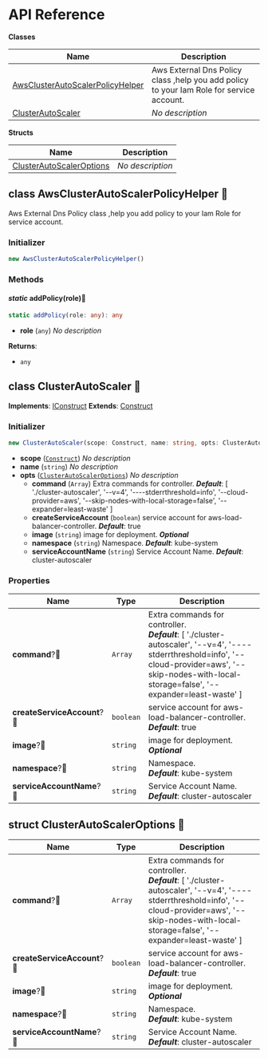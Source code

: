 # API Reference

**Classes**

Name|Description
----|-----------
[AwsClusterAutoScalerPolicyHelper](#opencdk8s-cdk8s-cluster-autoscaler-aws-awsclusterautoscalerpolicyhelper)|Aws External Dns Policy class ,help you add policy to your Iam Role for service account.
[ClusterAutoScaler](#opencdk8s-cdk8s-cluster-autoscaler-aws-clusterautoscaler)|*No description*


**Structs**

Name|Description
----|-----------
[ClusterAutoScalerOptions](#opencdk8s-cdk8s-cluster-autoscaler-aws-clusterautoscaleroptions)|*No description*



## class AwsClusterAutoScalerPolicyHelper 🔹 <a id="opencdk8s-cdk8s-cluster-autoscaler-aws-awsclusterautoscalerpolicyhelper"></a>

Aws External Dns Policy class ,help you add policy to your Iam Role for service account.


### Initializer




```ts
new AwsClusterAutoScalerPolicyHelper()
```



### Methods


#### *static* addPolicy(role)🔹 <a id="opencdk8s-cdk8s-cluster-autoscaler-aws-awsclusterautoscalerpolicyhelper-addpolicy"></a>



```ts
static addPolicy(role: any): any
```

* **role** (<code>any</code>)  *No description*

__Returns__:
* <code>any</code>



## class ClusterAutoScaler 🔹 <a id="opencdk8s-cdk8s-cluster-autoscaler-aws-clusterautoscaler"></a>



__Implements__: [IConstruct](#constructs-iconstruct)
__Extends__: [Construct](#constructs-construct)

### Initializer




```ts
new ClusterAutoScaler(scope: Construct, name: string, opts: ClusterAutoScalerOptions)
```

* **scope** (<code>[Construct](#constructs-construct)</code>)  *No description*
* **name** (<code>string</code>)  *No description*
* **opts** (<code>[ClusterAutoScalerOptions](#opencdk8s-cdk8s-cluster-autoscaler-aws-clusterautoscaleroptions)</code>)  *No description*
  * **command** (<code>Array<string></code>)  Extra commands for controller. __*Default*__: [ './cluster-autoscaler', '--v=4', '----stderrthreshold=info', '--cloud-provider=aws', '--skip-nodes-with-local-storage=false', '--expander=least-waste' ]
  * **createServiceAccount** (<code>boolean</code>)  service account for aws-load-balancer-controller. __*Default*__: true
  * **image** (<code>string</code>)  image for deployment. __*Optional*__
  * **namespace** (<code>string</code>)  Namespace. __*Default*__: kube-system
  * **serviceAccountName** (<code>string</code>)  Service Account Name. __*Default*__: cluster-autoscaler



### Properties


Name | Type | Description 
-----|------|-------------
**command**?🔹 | <code>Array<string></code> | Extra commands for controller.<br/>__*Default*__: [ './cluster-autoscaler', '--v=4', '----stderrthreshold=info', '--cloud-provider=aws', '--skip-nodes-with-local-storage=false', '--expander=least-waste' ]
**createServiceAccount**?🔹 | <code>boolean</code> | service account for aws-load-balancer-controller.<br/>__*Default*__: true
**image**?🔹 | <code>string</code> | image for deployment.<br/>__*Optional*__
**namespace**?🔹 | <code>string</code> | Namespace.<br/>__*Default*__: kube-system
**serviceAccountName**?🔹 | <code>string</code> | Service Account Name.<br/>__*Default*__: cluster-autoscaler



## struct ClusterAutoScalerOptions 🔹 <a id="opencdk8s-cdk8s-cluster-autoscaler-aws-clusterautoscaleroptions"></a>






Name | Type | Description 
-----|------|-------------
**command**?🔹 | <code>Array<string></code> | Extra commands for controller.<br/>__*Default*__: [ './cluster-autoscaler', '--v=4', '----stderrthreshold=info', '--cloud-provider=aws', '--skip-nodes-with-local-storage=false', '--expander=least-waste' ]
**createServiceAccount**?🔹 | <code>boolean</code> | service account for aws-load-balancer-controller.<br/>__*Default*__: true
**image**?🔹 | <code>string</code> | image for deployment.<br/>__*Optional*__
**namespace**?🔹 | <code>string</code> | Namespace.<br/>__*Default*__: kube-system
**serviceAccountName**?🔹 | <code>string</code> | Service Account Name.<br/>__*Default*__: cluster-autoscaler



